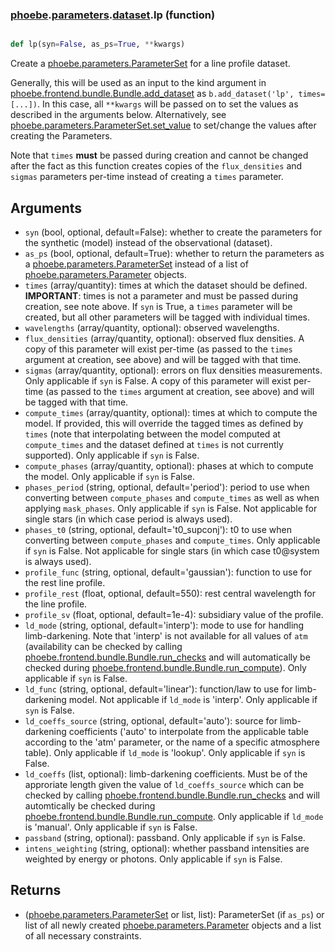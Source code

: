 ### [phoebe](phoebe.md).[parameters](phoebe.parameters.md).[dataset](phoebe.parameters.dataset.md).lp (function)


```py

def lp(syn=False, as_ps=True, **kwargs)

```



Create a [phoebe.parameters.ParameterSet](phoebe.parameters.ParameterSet.md) for a line profile dataset.

Generally, this will be used as an input to the kind argument in
[phoebe.frontend.bundle.Bundle.add_dataset](phoebe.frontend.bundle.Bundle.add_dataset.md) as
`b.add_dataset('lp', times=[...])`.  In this case, all `**kwargs` will be
passed on to set the values as described in the arguments below.  Alternatively,
see [phoebe.parameters.ParameterSet.set_value](phoebe.parameters.ParameterSet.set_value.md) to set/change the values
after creating the Parameters.

Note that `times` **must** be passed during creation and cannot be changed
after the fact as this function creates copies of the `flux_densities`
and `sigmas` parameters per-time instead of creating a `times` parameter.

Arguments
----------
* `syn` (bool, optional, default=False): whether to create the parameters
    for the synthetic (model) instead of the observational (dataset).
* `as_ps` (bool, optional, default=True): whether to return the parameters
    as a [phoebe.parameters.ParameterSet](phoebe.parameters.ParameterSet.md) instead of a list of
    [phoebe.parameters.Parameter](phoebe.parameters.Parameter.md) objects.
* `times` (array/quantity): times at which the dataset should be defined.
    **IMPORTANT**: times is not a parameter and must be passed during creation,
    see note above.  If `syn` is True, a `times` parameter will be created,
    but all other parameters will be tagged with individual times.
* `wavelengths` (array/quantity, optional): observed wavelengths.
* `flux_densities` (array/quantity, optional): observed flux densities.
    A copy of this parameter will exist per-time (as passed to the `times`
    argument at creation, see above) and will be tagged with that time.
* `sigmas` (array/quantity, optional): errors on flux densities measurements.
    Only applicable if `syn` is False.  A copy of this parameter will exist
    per-time (as passed to the `times` argument at creation, see above) and
    will be tagged with that time.
* `compute_times` (array/quantity, optional): times at which to compute
    the model.  If provided, this will override the tagged times as defined
    by `times` (note that interpolating between the model computed at
    `compute_times` and the dataset defined at `times` is not currently
    supported).  Only applicable if `syn` is False.
* `compute_phases` (array/quantity, optional): phases at which to compute
    the model.  Only applicable if `syn` is False.
* `phases_period` (string, optional, default='period'): period to use
    when converting between `compute_phases` and `compute_times` as well as
    when applying `mask_phases`.  Only applicable if `syn` is False.  Not applicable for
    single stars (in which case period is always used).
* `phases_t0` (string, optional, default='t0_supconj'): t0 to use
    when converting between `compute_phases` and `compute_times`.  Only
    applicable if `syn` is False.  Not applicable for
    single stars (in which case t0@system is always used).
* `profile_func` (string, optional, default='gaussian'): function to use
    for the rest line profile.
* `profile_rest` (float, optional, default=550): rest central wavelength
    for the line profile.
* `profile_sv` (float, optional, default=1e-4): subsidiary value of the
    profile.
* `ld_mode` (string, optional, default='interp'): mode to use for handling
    limb-darkening.  Note that 'interp' is not available for all values
    of `atm` (availability can be checked by calling
    [phoebe.frontend.bundle.Bundle.run_checks](phoebe.frontend.bundle.Bundle.run_checks.md) and will automatically be checked
    during [phoebe.frontend.bundle.Bundle.run_compute](phoebe.frontend.bundle.Bundle.run_compute.md)).  Only applicable
    if `syn` is False.
* `ld_func` (string, optional, default='linear'): function/law to use for
    limb-darkening model. Not applicable if `ld_mode` is 'interp'.  Only
    applicable if `syn` is False.
* `ld_coeffs_source` (string, optional, default='auto'): source for limb-darkening
    coefficients ('auto' to interpolate from the applicable table according
    to the 'atm' parameter, or the name of a specific atmosphere table).
    Only applicable if `ld_mode` is 'lookup'.  Only applicable if
    `syn` is False.
* `ld_coeffs` (list, optional): limb-darkening coefficients.  Must be of
    the approriate length given the value of `ld_coeffs_source` which can
    be checked by calling [phoebe.frontend.bundle.Bundle.run_checks](phoebe.frontend.bundle.Bundle.run_checks.md)
    and will automtically be checked during
    [phoebe.frontend.bundle.Bundle.run_compute](phoebe.frontend.bundle.Bundle.run_compute.md).  Only applicable
   if `ld_mode` is 'manual'.  Only applicable if `syn` is False.
* `passband` (string, optional): passband.  Only applicable if `syn` is False.
* `intens_weighting` (string, optional): whether passband intensities are
    weighted by energy or photons.  Only applicable if `syn` is False.

Returns
--------
* ([phoebe.parameters.ParameterSet](phoebe.parameters.ParameterSet.md) or list, list): ParameterSet (if `as_ps`)
    or list of all newly created
    [phoebe.parameters.Parameter](phoebe.parameters.Parameter.md) objects and a list of all necessary
    constraints.

